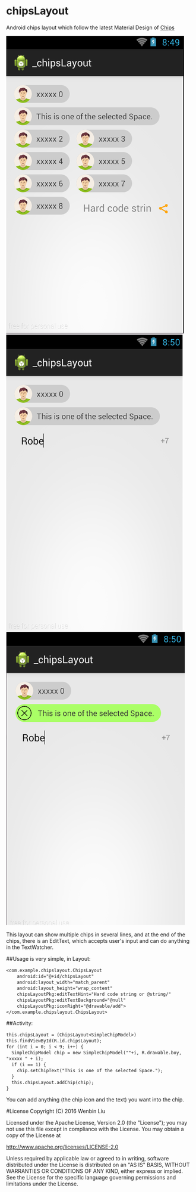 # chipsLayout
[Chips]: http://www.google.com/design/spec/components/chips.html ""
Android chips layout which follow the latest Material Design of [Chips]



![image](https://raw.githubusercontent.com/chinalwb/chipsLayout/master/imgs/P1.png)
![image](https://raw.githubusercontent.com/chinalwb/chipsLayout/master/imgs/P2.png)
![image](https://raw.githubusercontent.com/chinalwb/chipsLayout/master/imgs/P3.png)

This layout can show multiple chips in several lines, and at the end of the chips, 
there is an EditText, which accepts user's input and can do anything in the TextWatcher.

##Usage is very simple, in Layout:

    <com.example.chipslayout.ChipsLayout
        android:id="@+id/chipsLayout"
        android:layout_width="match_parent"
        android:layout_height="wrap_content"
        chipsLayoutPkg:editTextHint="Hard code string or @string/"
        chipsLayoutPkg:editTextBackground="@null"
        chipsLayoutPkg:iconRight="@drawable/add">
    </com.example.chipslayout.ChipsLayout>
    

##Activity:
  
    this.chipsLayout = (ChipsLayout<SimpleChipModel>) this.findViewById(R.id.chipsLayout);
    for (int i = 0; i < 9; i++) {
      SimpleChipModel chip = new SimpleChipModel(""+i, R.drawable.boy, "xxxxx " + i);
      if (i == 1) {
        chip.setChipText("This is one of the selected Space.");
      }
      this.chipsLayout.addChip(chip);
    }
    
    
You can add anything (the chip icon and the text) you want into the chip.


#License
Copyright (C) 2016 Wenbin Liu

Licensed under the Apache License, Version 2.0 (the "License");
you may not use this file except in compliance with the License.
You may obtain a copy of the License at

   http://www.apache.org/licenses/LICENSE-2.0

Unless required by applicable law or agreed to in writing, software
distributed under the License is distributed on an "AS IS" BASIS,
WITHOUT WARRANTIES OR CONDITIONS OF ANY KIND, either express or implied.
See the License for the specific language governing permissions and
limitations under the License.
